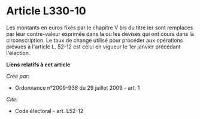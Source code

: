 # Article L330-10

Les montants en euros fixés par le chapitre V bis du titre Ier sont remplacés par leur contre-valeur exprimée dans la ou les
devises qui ont cours dans la circonscription. Le taux de change utilisé pour procéder aux opérations prévues à l'article L.
52-12 est celui en vigueur le 1er janvier précédant l'élection.

**Liens relatifs à cet article**

_Créé par_:

  - Ordonnance n°2009-936 du 29 juillet 2009 - art. 1

_Cite_:

  - Code électoral - art. L52-12
